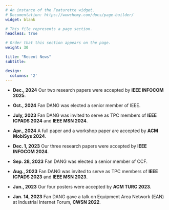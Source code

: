 ```yaml
---
# An instance of the Featurette widget.
# Documentation: https://wowchemy.com/docs/page-builder/
widget: blank

# This file represents a page section.
headless: true

# Order that this section appears on the page.
weight: 30

title: "Recent News"
subtitle:

design:
  columns: '2'
---
```


-   **Dec., 2024**
    Our two research papers were accepted by **IEEE INFOCOM 2025**.

-   **Oct., 2024**
    Fan DANG was elected a senior member of IEEE.

-   **July, 2023**
    Fan DANG was invited to serve as TPC members of **IEEE ICPADS 2024** and **IEEE MSN 2024**.

-   **Apr., 2024**
    A full paper and a workshop paper are accepted by **ACM MobiSys 2024**.

-   **Dec. 1, 2023**
    Our three research papers were accepted by **IEEE INFOCOM 2024**.

-   **Sep. 28, 2023**
    Fan DANG was elected a senior member of CCF.

-   **Aug., 2023**
    Fan DANG was invited to serve as TPC members of **IEEE ICPADS 2023** and **IEEE MSN 2023**.

-   **Jun., 2023**
    Our four posters were accepted by **ACM TURC 2023**.

-   **Jan. 14, 2023**
    Fan DANG gave a talk on Equipment Area Network (EAN) at Industrial Internet Forum, **CWSN 2022**.

<!--
-   **Dec. 2, 2022**
    Our two papers about TSN and the Industrial Internet were accepted by **IEEE INFOCOM 2023**.

-   **Oct. 12, 2022**
    Our new paper was accepted by **CML-IoT 2022**.

-   **Sep. 25, 2022**
    Our new paper was accepted by **IEEE ICPADS 2022**.

-   **Sep. 21, 2022**
    Our paper entitled “DeliverSense: Efficient Delivery Drone Scheduling for Crowdsensing with Deep Reinforcement Learning” was selected as **the best paper award of the CPD workshop at Ubicomp 2022**.

-   **Aug. 22, 2022**
    Our new paper and poster was accepted by **ACM MobiCom 2022**.

-   **Apr. 5, 2022**
    Our new paper was accepted by **IEEE ICDCS 2022**.
-->
